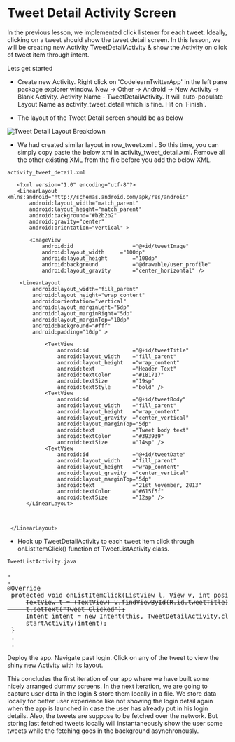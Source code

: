 # Tweet Detail Activity Screen

In the previous lesson, we implemented click listener for each tweet. Ideally, clicking on a tweet should show the tweet detail screen. In this lesson, we will be creating new Activity TweetDetailActivity & show the Activity on click of tweet item through intent. 

Lets get started

* Create new Activity. Right click on 'CodelearnTwitterApp' in the left pane package explorer window. New -> Other -> Android -> New Activity -> Blank Activity. Activity Name - TweetDetailActivity. It will auto-populate Layout Name as activity_tweet_detail which is fine. Hit on 'Finish'.

* The layout of the Tweet Detail screen should be as below

![Tweet Detail Layout Breakdown](assets/twitter-client/tweet-detail-layout-breakdown.png "Tweet Detail Layout Breakdown")

* We had created similar layout in row_tweet.xml . So this time, you can simply copy paste the below xml in activity_tweet_detail.xml. Remove all the other existing XML from the file before you add the below XML. 

`activity_tweet_detail.xml`

       <?xml version="1.0" encoding="utf-8"?>
       <LinearLayout xmlns:android="http://schemas.android.com/apk/res/android"
           android:layout_width="match_parent"
           android:layout_height="match_parent"
           android:background="#b2b2b2"
           android:gravity="center"
           android:orientation="vertical" >
           
           <ImageView
               android:id					="@+id/tweetImage"
               android:layout_width		="100dp"
               android:layout_height		="100dp"
               android:background			="@drawable/user_profile"
               android:layout_gravity		="center_horizontal" />
           
       	<LinearLayout 
       	    android:layout_width="fill_parent"
       	    android:layout_height="wrap_content"
       	    android:orientation="vertical"
       	    android:layout_marginLeft="5dp"
       	    android:layout_marginRight="5dp"
       	    android:layout_marginTop="10dp"
       	    android:background="#fff"
       	    android:padding="10dp" >

       	        <TextView
       	            android:id				="@+id/tweetTitle"
       	            android:layout_width	="fill_parent"
       	            android:layout_height	="wrap_content"
       	            android:text			="Header Text"
       	            android:textColor		="#181717"
       	            android:textSize		="19sp"
       	            android:textStyle		="bold" />
       	        <TextView
       	            android:id				="@+id/tweetBody"
       	            android:layout_width	="fill_parent"
       	            android:layout_height	="wrap_content"
       	            android:layout_gravity	="center_vertical"
       	            android:layout_marginTop="5dp"
       	            android:text			="Tweet body text"
       	            android:textColor		="#393939"		
       	            android:textSize		="14sp" />
       	        <TextView
       	            android:id				="@+id/tweetDate"
       	            android:layout_width	="fill_parent"
       	            android:layout_height	="wrap_content"
       	            android:layout_gravity	="center_vertical"
       	            android:layout_marginTop="5dp"
       	            android:text			="21st November, 2013"
       	            android:textColor		="#615f5f"
       	            android:textSize		="12sp" />
       	  </LinearLayout>
   
           
       
     </LinearLayout>




* Hook up TweetDetailActivity to each tweet item click through onListItemClick() function of TweetListActivity class.

`TweetListActivity.java`
<pre>
.
.
@Override
 protected void onListItemClick(ListView l, View v, int position, long id) {
     <strike>TextView t = (TextView) v.findViewById(R.id.tweetTitle);
     t.setText("Tweet Clicked");</strike>
	 <span class="highlight">Intent intent = new Intent(this, TweetDetailActivity.class);
	 startActivity(intent);</span>
 }
 .
 .
</pre>

Deploy the app. Navigate past login. Click on any of the tweet to view the shiny new Activity with its layout. 

This concludes the first iteration of our app where we have built some nicely arranged dummy screens. In the next iteration, we are going to capture user data in the login & store them locally in a file. We store data locally for better user experience like not showing the login detail again when the app is launched in case the user has already put in his login details. Also, the tweets are suppose to be fetched over the network. But storing last fetched tweets locally will instantaneously show the user some tweets while the fetching goes in the background asynchronously. 
